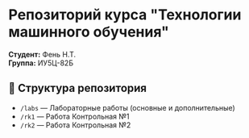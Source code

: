 # Репозиторий курса "Технологии машинного обучения"

**Студент:** Фень Н.Т.  
**Группа:** ИУ5Ц-82Б

## 📂 Структура репозитория

- `/labs` — Лабораторные работы (основные и дополнительные)
- `/rk1` — Работа Контрольная №1
- `/rk2` — Работа Контрольная №2
